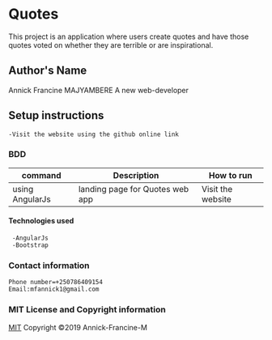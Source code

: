 # Quotes

This project is an application where users create quotes and have those quotes voted on whether they are terrible or are inspirational.

 ## Author's Name
 Annick Francine MAJYAMBERE 
 A new web-developer
  ## Setup instructions
  
    -Visit the website using the github online link

  ### BDD



  | command | Description | How to run |
  | --- | --- |-----|
  | using AngularJs | landing page for Quotes web app | Visit the website 
  
   
   
   #### Technologies used

     -AngularJs
     -Bootstrap
     
   
   ### Contact information
    
    Phone number=+250786409154
    Email:mfannick1@gmail.com

  ### MIT License and Copyright information
   
  [MIT](https://choosealicense.com/licenses/mit/)
  Copyright &copy;2019 Annick-Francine-M